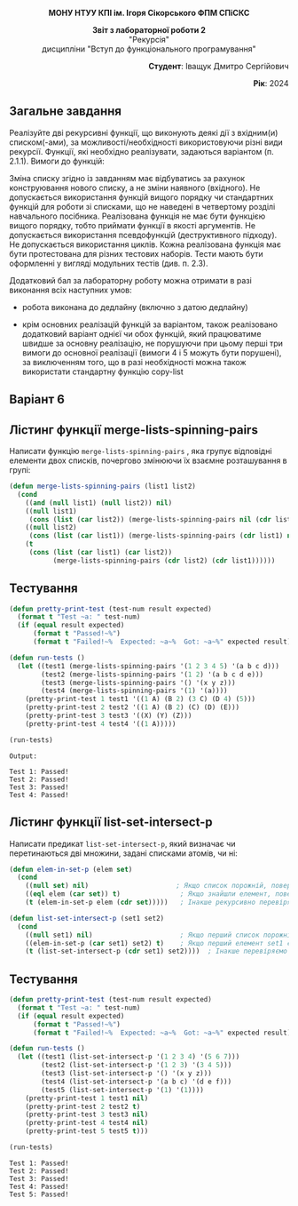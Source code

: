 <p align="center"><b>МОНУ НТУУ КПІ ім. Ігоря Сікорського ФПМ СПіСКС</b></p>
<p align="center">
<b>Звіт з лабораторної роботи 2</b><br/> "Рекурсія"<br/>
дисципліни "Вступ до функціонального програмування" </p>
<p align="right"><b>Студент</b>: Іващук Дмитро Сергійович</p> <p align="right"><b>Рік</b>: 2024</p>

## Загальне завдання

Реалізуйте дві рекурсивні функції, що виконують деякі дії з вхідним(и) списком(-ами), за можливості/необхідності використовуючи різні види рекурсії. Функції, які необхідно реалізувати, задаються варіантом (п. 2.1.1). Вимоги до функцій:

Зміна списку згідно із завданням має відбуватись за рахунок конструювання нового списку, а не зміни наявного (вхідного).
Не допускається використання функцій вищого порядку чи стандартних функцій для роботи зі списками, що не наведені в четвертому розділі навчального посібника.
Реалізована функція не має бути функцією вищого порядку, тобто приймати функції в якості аргументів.
Не допускається використання псевдофункцій (деструктивного підходу).
Не допускається використання циклів.
Кожна реалізована функція має бути протестована для різних тестових наборів. Тести мають бути оформленні у вигляді модульних тестів (див. п. 2.3).

Додатковий бал за лабораторну роботу можна отримати в разі виконання всіх наступних умов:

- робота виконана до дедлайну (включно з датою дедлайну)

- крім основних реалізацій функцій за варіантом, також реалізовано додатковий варіант однієї чи обох функцій, який працюватиме швидше за основну реалізацію, не порушуючи при цьому перші три вимоги до основної реалізації (вимоги 4 і 5 можуть бути порушені), за виключенням того, що в разі необхідності можна також використати стандартну функцію copy-list

## Варіант 6

## Лістинг функції merge-lists-spinning-pairs
Написати функцію `merge-lists-spinning-pairs` , яка групує відповідні елементи двох списків, почергово змінюючи їх взаємне розташування в групі:
```lisp
(defun merge-lists-spinning-pairs (list1 list2)
  (cond
    ((and (null list1) (null list2)) nil)
    ((null list1) 
     (cons (list (car list2)) (merge-lists-spinning-pairs nil (cdr list2))))
    ((null list2) 
     (cons (list (car list1)) (merge-lists-spinning-pairs (cdr list1) nil)))
    (t 
     (cons (list (car list1) (car list2)) 
           (merge-lists-spinning-pairs (cdr list2) (cdr list1))))))
 ```
## Тестування
```lisp
(defun pretty-print-test (test-num result expected)
  (format t "Test ~a: " test-num)
  (if (equal result expected)
      (format t "Passed!~%")
      (format t "Failed!~%  Expected: ~a~%  Got: ~a~%" expected result)))

(defun run-tests ()
  (let ((test1 (merge-lists-spinning-pairs '(1 2 3 4 5) '(a b c d)))
        (test2 (merge-lists-spinning-pairs '(1 2) '(a b c d e)))
        (test3 (merge-lists-spinning-pairs '() '(x y z)))
        (test4 (merge-lists-spinning-pairs '(1) '(a))))
    (pretty-print-test 1 test1 '((1 A) (B 2) (3 C) (D 4) (5)))
    (pretty-print-test 2 test2 '((1 A) (B 2) (C) (D) (E)))
    (pretty-print-test 3 test3 '((X) (Y) (Z)))
    (pretty-print-test 4 test4 '((1 A)))))

(run-tests)
 ```
```
Output:

Test 1: Passed!
Test 2: Passed!
Test 3: Passed!
Test 4: Passed!
```
## Лістинг функції list-set-intersect-p
Написати предикат `list-set-intersect-p`, який визначає чи перетинаються дві множини, задані списками атомів, чи ні:

```lisp
(defun elem-in-set-p (elem set)
  (cond
    ((null set) nil)                      ; Якщо список порожній, повертаємо nil
    ((eql elem (car set)) t)               ; Якщо знайшли елемент, повертаємо t
    (t (elem-in-set-p elem (cdr set)))))   ; Інакше рекурсивно перевіряємо решту списку

(defun list-set-intersect-p (set1 set2)
  (cond
    ((null set1) nil)                      ; Якщо перший список порожній, повертаємо nil
    ((elem-in-set-p (car set1) set2) t)    ; Якщо перший елемент set1 є в set2, повертаємо t
    (t (list-set-intersect-p (cdr set1) set2))))  ; Інакше перевіряємо решту елементів set1
```
## Тестування
```lisp
(defun pretty-print-test (test-num result expected)
  (format t "Test ~a: " test-num)
  (if (equal result expected)
      (format t "Passed!~%")
      (format t "Failed!~%  Expected: ~a~%  Got: ~a~%" expected result)))

(defun run-tests ()
  (let ((test1 (list-set-intersect-p '(1 2 3 4) '(5 6 7)))
        (test2 (list-set-intersect-p '(1 2 3) '(3 4 5)))
        (test3 (list-set-intersect-p '() '(x y z)))
        (test4 (list-set-intersect-p '(a b c) '(d e f)))
        (test5 (list-set-intersect-p '(1) '(1))))
    (pretty-print-test 1 test1 nil)  
    (pretty-print-test 2 test2 t)    
    (pretty-print-test 3 test3 nil)   
    (pretty-print-test 4 test4 nil)   
    (pretty-print-test 5 test5 t)))

(run-tests)
```
```
Test 1: Passed!
Test 2: Passed!
Test 3: Passed!
Test 4: Passed!
Test 5: Passed!
```